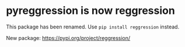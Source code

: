 # pyreggression is now reggression

This package has been renamed. Use `pip install reggression` instead.

New package: https://pypi.org/project/reggression/
